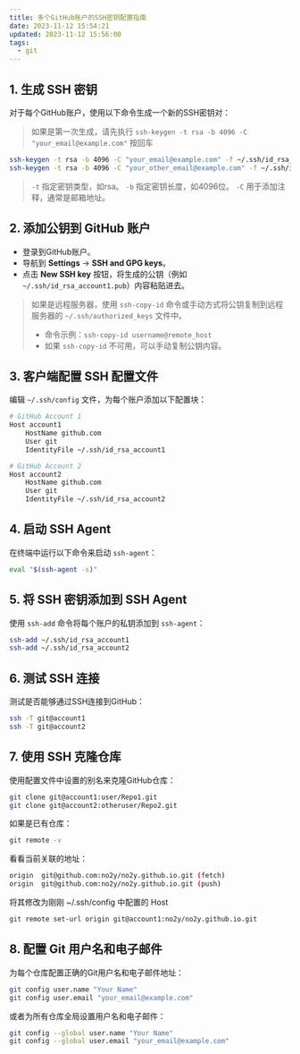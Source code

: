 ```yaml
---
title: 多个GitHub账户的SSH密钥配置指南
date: 2023-11-12 15:54:21
updated: 2023-11-12 15:56:00
tags:
  - git
---
```


## 1. 生成 SSH 密钥
对于每个GitHub账户，使用以下命令生成一个新的SSH密钥对：
>如果是第一次生成，请先执行 `ssh-keygen -t rsa -b 4096 -C "your_email@example.com"` 按回车
```bash
ssh-keygen -t rsa -b 4096 -C "your_email@example.com" -f ~/.ssh/id_rsa_account1
ssh-keygen -t rsa -b 4096 -C "your_other_email@example.com" -f ~/.ssh/id_rsa_account2
```
>`-t` 指定密钥类型，如rsa。
>`-b` 指定密钥长度，如4096位。
>`-C` 用于添加注释，通常是邮箱地址。
## 2. 添加公钥到 GitHub 账户
- 登录到GitHub账户。
- 导航到 **Settings** -> **SSH and GPG keys**。
- 点击 **New SSH key** 按钮，将生成的公钥（例如 `~/.ssh/id_rsa_account1.pub`）内容粘贴进去。
>如果是远程服务器，使用 `ssh-copy-id` 命令或手动方式将公钥复制到远程服务器的 `~/.ssh/authorized_keys` 文件中。
>- 命令示例：`ssh-copy-id username@remote_host`
>- 如果 `ssh-copy-id` 不可用，可以手动复制公钥内容。

## 3. 客户端配置 SSH 配置文件
编辑 `~/.ssh/config` 文件，为每个账户添加以下配置块：
```bash
# GitHub Account 1
Host account1
    HostName github.com
    User git
    IdentityFile ~/.ssh/id_rsa_account1

# GitHub Account 2
Host account2
    HostName github.com
    User git
    IdentityFile ~/.ssh/id_rsa_account2
```

## 4. 启动 SSH Agent
在终端中运行以下命令来启动 `ssh-agent`：
```bash
eval "$(ssh-agent -s)"
```

## 5. 将 SSH 密钥添加到 SSH Agent
使用 `ssh-add` 命令将每个账户的私钥添加到 `ssh-agent`：
```bash
ssh-add ~/.ssh/id_rsa_account1
ssh-add ~/.ssh/id_rsa_account2
```

## 6. 测试 SSH 连接
测试是否能够通过SSH连接到GitHub：
```bash
ssh -T git@account1
ssh -T git@account2
```

## 7. 使用 SSH 克隆仓库
使用配置文件中设置的别名来克隆GitHub仓库：
```bash
git clone git@account1:user/Repo1.git
git clone git@account2:otheruser/Repo2.git
```
如果是已有仓库：
```bash
git remote -v
```
看看当前关联的地址：
```bash
origin  git@github.com:no2y/no2y.github.io.git (fetch)
origin  git@github.com:no2y/no2y.github.io.git (push)
```
将其修改为刚刚 ~/.ssh/config 中配置的 Host
```bash
git remote set-url origin git@account1:no2y/no2y.github.io.git
```

## 8. 配置 Git 用户名和电子邮件
为每个仓库配置正确的Git用户名和电子邮件地址：
```bash
git config user.name "Your Name"
git config user.email "your_email@example.com"
```

或者为所有仓库全局设置用户名和电子邮件：
```bash
git config --global user.name "Your Name"
git config --global user.email "your_email@example.com"
```
